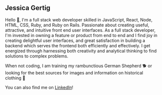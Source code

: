 ## Jessica Gertig 

Hello 👋, I'm a full stack web developer skilled in JavaScript, React, Node, HTML, CSS, Ruby, and Ruby on Rails. Passionate about creating useful, attractive, and intuitive front end user interfaces. As a full stack developer, I'm invested in owning a feature or product from end to end and I find joy in creating delightful user interfaces, and great satisfaction in building a backend which serves the frontend both efficiently and effectively. I get energized through harnessing both creativity and analytical thinking to find solutions to complex problems.

When not coding, I am training my rambunctious German Shepherd 🐕 or looking for the best sources for images and information on historical clothing 👗

You can also find me on [LinkedIn](https://www.linkedin.com/in/jessica-gertig/)!

<!--
**jessicagertig/jessicagertig** is a ✨ _special_ ✨ repository because its `README.md` (this file) appears on your GitHub profile.

Here are some ideas to get you started:

- 🔭 I’m currently working on ...
- 🌱 I’m currently learning ...
- 👯 I’m looking to collaborate on ...
- 🤔 I’m looking for help with ...
- 💬 Ask me about ...
- 📫 How to reach me: ...
- 😄 Pronouns: ...
- ⚡ Fun fact: ...
-->
